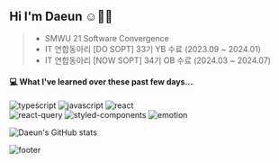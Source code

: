 ## Hi I'm Daeun ☺️👋🏻
> - SMWU 21 Software Convergence
> - IT 연합동아리 [DO SOPT] 33기 YB 수료 (2023.09 ~ 2024.01)
> - IT 연합동아리 [NOW SOPT] 34기 OB 수료 (2024.03 ~ 2024.07)

#### 💻 What I've learned over these past few days...
<img alt="typescript" src ="https://img.shields.io/badge/TYPESCRIPT-3178C6.svg?&style=for-the-badge&logo=TYPESCRIPT&logoColor=white"/> <img alt="javascript" src ="https://img.shields.io/badge/JAVASCRIPT-F7DF1E.svg?&style=for-the-badge&logo=JAVASCRIPT&logoColor=white"/>  <img alt="react" src ="https://img.shields.io/badge/REACT-61DAFB.svg?&logo=REACT&style=for-the-badge&logoColor=white"/> <br />
<img alt="react-query" src ="https://img.shields.io/badge/REACT QUERY-FF4154.svg?&logo=REACTQUERY&style=for-the-badge&logoColor=white"/> 
<img alt="styled-components" src ="https://img.shields.io/badge/STYLED COMPONENTS-DB7093.svg?&logo=STYLEDCOMPONENTS&style=for-the-badge&logoColor=white"/>
<img alt="emotion" src ="https://img.shields.io/badge/EMOTION-DB7093.svg?&logo=EMOTION&style=for-the-badge&logoColor=white"/>

![Daeun's GitHub stats](https://github-readme-stats.vercel.app/api?username=namdaeun&show_icons=true&theme=tokyonight)

![footer](https://capsule-render.vercel.app/api?type=waving&section=footer&color=gradient,100:4bc0c8&height=100)

